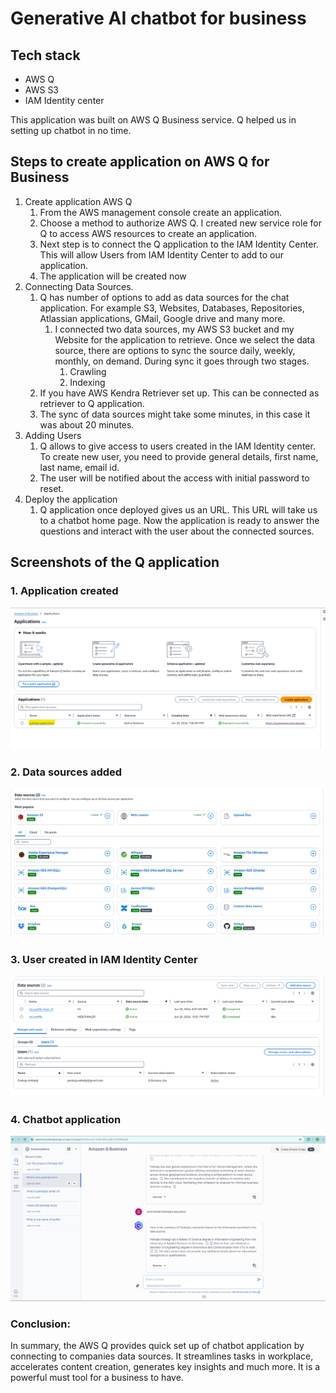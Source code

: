 # Generative AI chatbot for business

## Tech stack

* AWS Q
* AWS S3
* IAM Identity center


This application was built on AWS Q Business service. Q helped us in setting up chatbot in no time. 

## Steps to create application on AWS Q for Business
1. Create application AWS Q
   1. From the AWS management console create an application.
   2. Choose a method to authorize AWS Q. I created new service role for Q to access AWS resources to create an application.
   3. Next step is to connect the Q application to the IAM Identity Center. This will allow Users from IAM Identity Center to add to our application.
   4. The application will be created now
2. Connecting Data Sources.
   1. Q has number of options to add as data sources for the chat application. For example S3, Websites, Databases, Repositories, Atlassian applications, GMail, Google drive and many more.
      1. I connected two data sources, my AWS S3 bucket and my Website for the application to retrieve. Once we select the data source, there are options to sync the source daily, weekly, monthly, on demand. 
      During sync it goes through two stages.
         1. Crawling
         2. Indexing
   2. If you have AWS Kendra Retriever set up. This can be connected as retriever to Q application.
   3. The sync of data sources might take some minutes, in this case it was about 20 minutes.
3. Adding Users
   1. Q allows to give access to users created in the IAM Identity center. To create new user, you need to provide general details, first name, last name, email id.
   2. The user will be notified about the access with initial password to reset.
4. Deploy the application
   1. Q application once deployed gives us an URL. This URL will take us to a chatbot home page. Now the application is ready to answer the questions and interact with the user about the connected sources.

## Screenshots of the Q application

### 1. Application created

![Block diagram of app.](../assets/awsq/q_chatbot_4.png)

### 2. Data sources added
![Block diagram of app.](../assets/awsq/q_chatbot_3.png)

### 3. User created in IAM Identity Center
![Block diagram of app.](../assets/awsq/q_chatbot_1.png)

### 4. Chatbot application
![Block diagram of app.](../assets/awsq/q_chatbot_2.png)


### Conclusion:

In summary, the AWS Q provides quick set up of chatbot application by connecting to companies data sources. 
It streamlines tasks in workplace, accelerates content creation, generates key insights and much more. It is a powerful must tool for a business to have.
